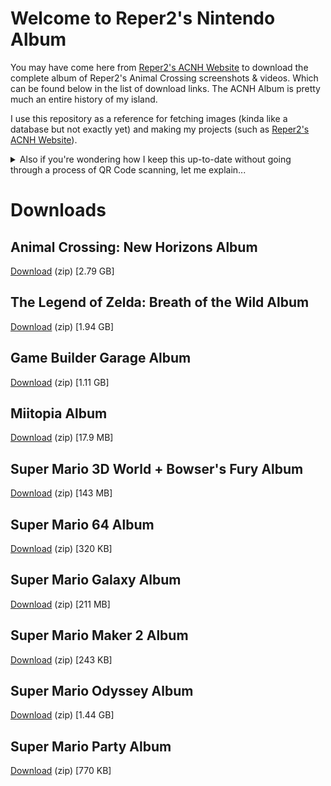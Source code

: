# Welcome to Reper2's Nintendo Album

You may have come here from [Reper2's ACNH Website](/acnh) to download the complete album of Reper2's Animal Crossing screenshots & videos. Which can be found below in the list of download links. The ACNH Album is pretty much an entire history of my island.

I use this repository as a reference for fetching images (kinda like a database but not exactly yet) and making my projects (such as [Reper2's ACNH Website](/acnh)).

<details>
    <summary>Also if you're wondering how I keep this up-to-date without going through a process of QR Code scanning, let me explain...</summary>
    After I've finished up whatever game I'm playing (or was playing) on my Switch, I close the game and (properly) power off the Switch. Then, I open the SD Card hatch on the back of the Switch and take out the MicroSD Card. Using a special type of USB-C (that doesn't store data) which has a SD and MicroSD Card input on the side, I insert the MicroSD Card from my Switch and plug the USB-C into the Thunderbolt port of my computer. I then load the USB Drive that has the MicroSD inserted in File Explorer and navigate to [D:\Nintendo\Album](D:\Nintendo\Album) (D is the drive letter unless D is already taken), which is where my entire Nintendo album is located. Obviously acnh is not the only thing in my album, I do take captures in other games sometimes too. After I copy+paste everything from the drive over to this folder, I have to filter out all the non-acnh content (manually) as this is just an album for acnh. When I update this, I add the new photos/videos 1 day after they were taken in case I take more in that day. I only copy+paste the folder with the new photos/videos as it would be inefficient to do it any other way.
</details>

# Downloads
## Animal Crossing: New Horizons Album
[Download](https://github.com/Reper2/nintendo-album/archive/refs/heads/acnh.zip) (zip) [2.79 GB]

## The Legend of Zelda: Breath of the Wild Album
[Download](https://github.com/Reper2/nintendo-album/archive/refs/heads/botw.zip) (zip) [1.94 GB]

## Game Builder Garage Album
[Download](https://github.com/Reper2/nintendo-album/archive/refs/heads/gbg.zip) (zip) [1.11 GB]

## Miitopia Album
[Download](https://github.com/Reper2/nintendo-album/archive/refs/heads/miitopia.zip) (zip) [17.9 MB]

## Super Mario 3D World + Bowser's Fury Album
[Download](https://github.com/Reper2/nintendo-album/archive/refs/heads/sm3dw_bf.zip) (zip) [143 MB]

## Super Mario 64 Album
[Download](https://github.com/Reper2/nintendo-album/archive/refs/heads/sm64.zip) (zip) [320 KB]

## Super Mario Galaxy Album
[Download](https://github.com/Reper2/nintendo-album/archive/refs/heads/smg.zip) (zip) [211 MB]

## Super Mario Maker 2 Album
[Download](https://github.com/Reper2/nintendo-album/archive/refs/heads/smm2.zip) (zip) [243 KB]

## Super Mario Odyssey Album
[Download](https://github.com/Reper2/nintendo-album/archive/refs/heads/smo.zip) (zip) [1.44 GB]

## Super Mario Party Album
[Download](https://github.com/Reper2/nintendo-album/archive/refs/heads/smp.zip) (zip) [770 KB]
